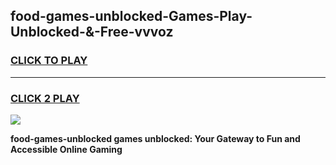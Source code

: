 
## food-games-unblocked-Games-Play-Unblocked-&-Free-vvvoz
<h3>
<a href="https://premium76.site?title=food-games-unblocked&ref=24A">CLICK TO PLAY</a></h3>
<hr>

<h3>
<a href="https://premium76.site?title=food-games-unblocked&ref=24A">CLICK 2 PLAY</a>
  
</h3>

<a href="https://premium76.site?title=food-games-unblocked&ref=24A"><img src="https://clearcache.store/games.png"></a>


**food-games-unblocked games unblocked: Your Gateway to Fun and Accessible Online Gaming**
